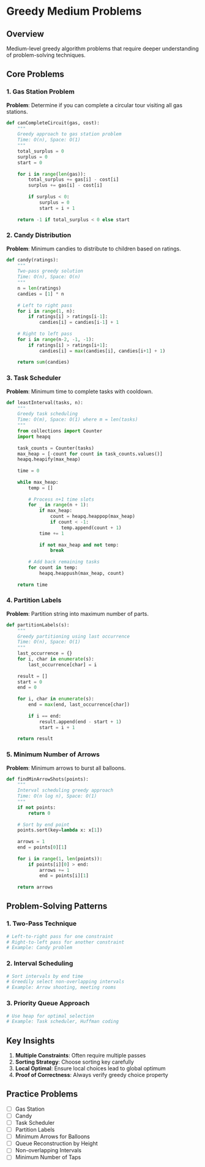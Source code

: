 # Greedy Medium Problems

## Overview
Medium-level greedy algorithm problems that require deeper understanding of problem-solving techniques.

## Core Problems

### 1. Gas Station Problem
**Problem**: Determine if you can complete a circular tour visiting all gas stations.

```python
def canCompleteCircuit(gas, cost):
    """
    Greedy approach to gas station problem
    Time: O(n), Space: O(1)
    """
    total_surplus = 0
    surplus = 0
    start = 0
    
    for i in range(len(gas)):
        total_surplus += gas[i] - cost[i]
        surplus += gas[i] - cost[i]
        
        if surplus < 0:
            surplus = 0
            start = i + 1
    
    return -1 if total_surplus < 0 else start
```

### 2. Candy Distribution
**Problem**: Minimum candies to distribute to children based on ratings.

```python
def candy(ratings):
    """
    Two-pass greedy solution
    Time: O(n), Space: O(n)
    """
    n = len(ratings)
    candies = [1] * n
    
    # Left to right pass
    for i in range(1, n):
        if ratings[i] > ratings[i-1]:
            candies[i] = candies[i-1] + 1
    
    # Right to left pass
    for i in range(n-2, -1, -1):
        if ratings[i] > ratings[i+1]:
            candies[i] = max(candies[i], candies[i+1] + 1)
    
    return sum(candies)
```

### 3. Task Scheduler
**Problem**: Minimum time to complete tasks with cooldown.

```python
def leastInterval(tasks, n):
    """
    Greedy task scheduling
    Time: O(m), Space: O(1) where m = len(tasks)
    """
    from collections import Counter
    import heapq
    
    task_counts = Counter(tasks)
    max_heap = [-count for count in task_counts.values()]
    heapq.heapify(max_heap)
    
    time = 0
    
    while max_heap:
        temp = []
        
        # Process n+1 time slots
        for _ in range(n + 1):
            if max_heap:
                count = heapq.heappop(max_heap)
                if count < -1:
                    temp.append(count + 1)
            time += 1
            
            if not max_heap and not temp:
                break
        
        # Add back remaining tasks
        for count in temp:
            heapq.heappush(max_heap, count)
    
    return time
```

### 4. Partition Labels
**Problem**: Partition string into maximum number of parts.

```python
def partitionLabels(s):
    """
    Greedy partitioning using last occurrence
    Time: O(n), Space: O(1)
    """
    last_occurrence = {}
    for i, char in enumerate(s):
        last_occurrence[char] = i
    
    result = []
    start = 0
    end = 0
    
    for i, char in enumerate(s):
        end = max(end, last_occurrence[char])
        
        if i == end:
            result.append(end - start + 1)
            start = i + 1
    
    return result
```

### 5. Minimum Number of Arrows
**Problem**: Minimum arrows to burst all balloons.

```python
def findMinArrowShots(points):
    """
    Interval scheduling greedy approach
    Time: O(n log n), Space: O(1)
    """
    if not points:
        return 0
    
    # Sort by end point
    points.sort(key=lambda x: x[1])
    
    arrows = 1
    end = points[0][1]
    
    for i in range(1, len(points)):
        if points[i][0] > end:
            arrows += 1
            end = points[i][1]
    
    return arrows
```

## Problem-Solving Patterns

### 1. Two-Pass Technique
```python
# Left-to-right pass for one constraint
# Right-to-left pass for another constraint
# Example: Candy problem
```

### 2. Interval Scheduling
```python
# Sort intervals by end time
# Greedily select non-overlapping intervals
# Example: Arrow shooting, meeting rooms
```

### 3. Priority Queue Approach
```python
# Use heap for optimal selection
# Example: Task scheduler, Huffman coding
```

## Key Insights

1. **Multiple Constraints**: Often require multiple passes
2. **Sorting Strategy**: Choose sorting key carefully
3. **Local Optimal**: Ensure local choices lead to global optimum
4. **Proof of Correctness**: Always verify greedy choice property

## Practice Problems

- [ ] Gas Station
- [ ] Candy
- [ ] Task Scheduler
- [ ] Partition Labels
- [ ] Minimum Arrows for Balloons
- [ ] Queue Reconstruction by Height
- [ ] Non-overlapping Intervals
- [ ] Minimum Number of Taps
